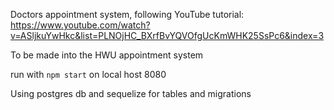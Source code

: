 Doctors appointment system, following YouTube tutorial: 
https://www.youtube.com/watch?v=ASljkuYwHkc&list=PLNOjHC_BXrfBvYQVOfgUcKmWHK25SsPc6&index=3

To be made into the HWU appointment system 

run with `npm start` on local host 8080

Using postgres db and sequelize for tables and migrations